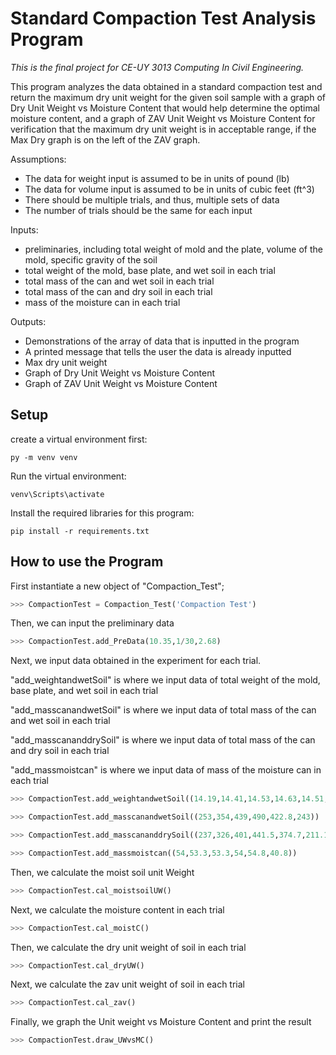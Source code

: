 # Standard Compaction Test Analysis Program

*This is the final project for CE-UY 3013 Computing In Civil Engineering.*


This program analyzes the data obtained in a standard compaction test and
return the maximum dry unit weight for the given soil sample with a graph
of Dry Unit Weight vs Moisture Content that would help determine the optimal
moisture content, and a graph of ZAV Unit Weight vs Moisture Content for
verification that the maximum dry unit weight is in acceptable range, if the
Max Dry graph is on the left of the ZAV graph.

Assumptions:
* The data for weight input is assumed to be in units of pound (lb)
* The data for volume input is assumed to be in units of cubic feet (ft^3)
* There should be multiple trials, and thus, multiple sets of data
* The number of trials should be the same for each input

Inputs:
* preliminaries, including total weight of mold and the plate, volume of the mold, specific gravity of the soil
* total weight of the mold, base plate, and wet soil in each trial
* total mass of the can and wet soil in each trial
* total mass of the can and dry soil in each trial
* mass of the moisture can in each trial

Outputs:
* Demonstrations of the array of data that is inputted in the program
* A printed message that tells the user the data is already inputted
* Max dry unit weight
* Graph of Dry Unit Weight vs Moisture Content
* Graph of ZAV Unit Weight vs Moisture Content

## Setup
create a virtual environment first:
```
py -m venv venv
```
Run the virtual environment:
```
venv\Scripts\activate
```
Install the required libraries for this program:
```
pip install -r requirements.txt
```

## How to use the Program

First instantiate a new object of "Compaction_Test";

```python
>>> CompactionTest = Compaction_Test('Compaction Test')
```

Then, we can input the preliminary data

```python
>>> CompactionTest.add_PreData(10.35,1/30,2.68)
```

Next, we input data obtained in the experiment for each trial.

"add_weightandwetSoil" is where we input data of total weight of the mold, base plate, and wet soil in each trial

"add_masscanandwetSoil" is where we input data of total mass of the can and wet soil in each trial

"add_masscananddrySoil" is where we input data of total mass of the can and dry soil in each trial

"add_massmoistcan" is where we input data of mass of the moisture can in each trial


```python
>>> CompactionTest.add_weightandwetSoil((14.19,14.41,14.53,14.63,14.51,14.47))
```

```python
>>> CompactionTest.add_masscanandwetSoil((253,354,439,490,422.8,243))
```

```python
>>> CompactionTest.add_masscananddrySoil((237,326,401,441.5,374.7,211.1))
```

```python
>>> CompactionTest.add_massmoistcan((54,53.3,53.3,54,54.8,40.8))
```


Then, we calculate the moist soil unit Weight
```python
>>> CompactionTest.cal_moistsoilUW()
```

Next, we calculate the moisture content in each trial
```python
>>> CompactionTest.cal_moistC()
```


Then, we calculate the dry unit weight of soil in each trial
```python
>>> CompactionTest.cal_dryUW()
```

Next, we calculate the zav unit weight of soil in each trial
```python
>>> CompactionTest.cal_zav()
```

Finally, we graph the Unit weight vs Moisture Content and print the result
```python
>>> CompactionTest.draw_UWvsMC()
```
